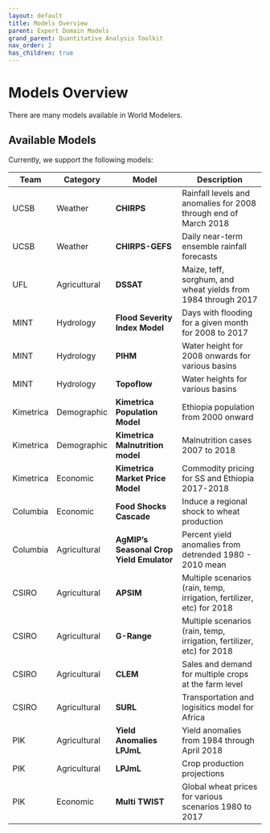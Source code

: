 ```yaml
---
layout: default
title: Models Overview
parent: Expert Domain Models
grand_parent: Quantitative Analysis Toolkit
nav_order: 2
has_children: true
---
```



# Models Overview

There are many models available in World Modelers.

## Available Models
Currently, we support the following models:

| Team      | Category     | Model                                | Description                                                             | 
|-----------|--------------|--------------------------------------|-------------------------------------------------------------------------| 
| UCSB      | Weather      | **CHIRPS**                               | Rainfall levels and anomalies for 2008 through end of March 2018        | 
| UCSB      | Weather      | **CHIRPS-GEFS**                               | Daily near-term ensemble rainfall forecasts        | 
| UFL       | Agricultural | **DSSAT**                                | Maize, teff, sorghum, and wheat yields from 1984 through 2017         | 
| MINT      | Hydrology    | **Flood Severity Index Model**           | Days with flooding for a given month for 2008 to 2017                   | 
| MINT      | Hydrology    | **PIHM**                                 | Water height for 2008 onwards for various basins                        | 
| MINT      | Hydrology    | **Topoflow**                             | Water heights for various basins                                        | 
| Kimetrica | Demographic  | **Kimetrica Population Model**           | Ethiopia population from 2000 onward                                    | 
| Kimetrica | Demographic  | **Kimetrica Malnutrition model**         | Malnutrition cases 2007 to 2018                                         | 
| Kimetrica | Economic     | **Kimetrica Market Price Model**         | Commodity pricing for SS and Ethiopia 2017-2018                         | 
| Columbia  | Economic     | **Food Shocks Cascade**                  | Induce a regional shock to wheat production                             | 
| Columbia  | Agricultural | **AgMIP’s Seasonal Crop Yield Emulator** | Percent yield anomalies from detrended 1980 - 2010 mean                       | 
| CSIRO     | Agricultural | **APSIM**                                | Multiple scenarios (rain, temp, irrigation, fertilizer, etc) for 2018 | 
| CSIRO     | Agricultural | **G-Range**                              | Multiple scenarios (rain, temp, irrigation, fertilizer, etc) for 2018 | 
| CSIRO     | Agricultural | **CLEM**                                 | Sales and demand for multiple crops at the farm level                   | 
| CSIRO     | Agricultural | **SURL**                                 | Transportation and logisitics model for Africa                   | 
| PIK       | Agricultural | **Yield Anomalies LPJmL**                | Yield anomalies from 1984 through April 2018                            | 
| PIK       | Agricultural | **LPJmL**                           | Crop production projections                                | 
| PIK       | Economic     | **Multi TWIST**                          | Global wheat prices for various scenarios 1980 to 2017                  |